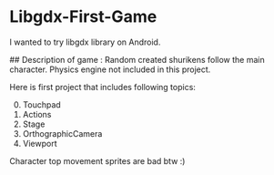 # Libgdx-First-Game
I wanted to try libgdx library on Android.

## Description of game :
Random created shurikens follow the main character. Physics engine not included in this project.

Here is first project that includes following topics:

0. Touchpad
0. Actions
0. Stage
0. OrthographicCamera
0. Viewport

Character top movement sprites are bad btw :)



